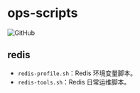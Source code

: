 # ops-scripts
![GitHub](https://img.shields.io/github/license/jiangliheng/ops-scripts)

## redis

* ```redis-profile.sh```：Redis 环境变量脚本。
* ```redis-tools.sh```：Redis 日常运维脚本。
